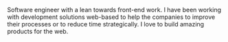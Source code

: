 Software engineer with a lean towards front-end work. I have been working with development solutions web-based to help the companies to improve their processes or to reduce time strategically. I love to build amazing products for the web.
